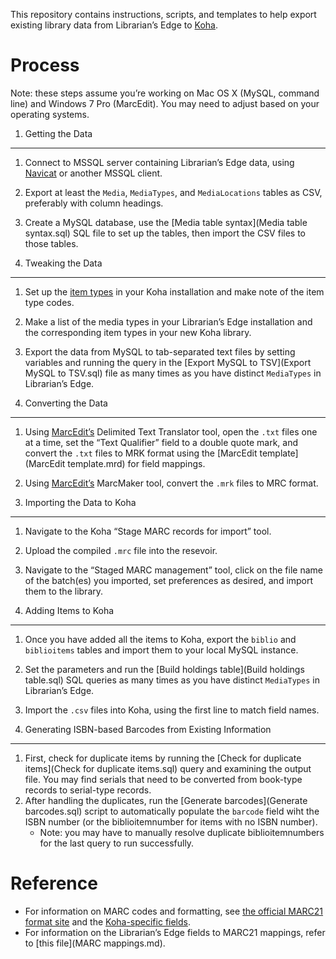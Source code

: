 This repository contains instructions, scripts, and templates to help export existing library data from Librarian’s Edge to [Koha](http://koha-community.org/).

Process
=======
Note: these steps assume you’re working on Mac OS X (MySQL, command line) and Windows 7 Pro (MarcEdit). You may need to adjust based on your operating systems.

1. Getting the Data
-------------------
1. Connect to MSSQL server containing Librarian’s Edge data, using [Navicat](http://www.navicat.com/products/navicat-for-sqlserver) or another MSSQL client.
2. Export at least the `Media`, `MediaTypes`, and `MediaLocations` tables as CSV, preferably with column headings.
3. Create a MySQL database, use the [Media table syntax](Media table syntax.sql) SQL file to set up the tables, then import the CSV files to those tables.

2. Tweaking the Data
--------------------
1. Set up the [item types](http://manual.koha-community.org/3.6/en/basicparams.html) in your Koha installation and make note of the item type codes.
2. Make a list of the media types in your Librarian’s Edge installation and the corresponding item types in your new Koha library.
3. Export the data from MySQL to tab-separated text files by setting variables and running the query in the [Export MySQL to TSV](Export MySQL to TSV.sql) file as many times as you have distinct `MediaTypes` in Librarian’s Edge.

3. Converting the Data
----------------------
1. Using [MarcEdit’s](http://marcedit.reeset.net) Delimited Text Translator tool, open the `.txt` files one at a time, set the “Text Qualifier” field to a double quote mark, and convert the `.txt` files to MRK format using the [MarcEdit template](MarcEdit template.mrd) for field mappings.
2. Using [MarcEdit’s](http://marcedit.reeset.net) MarcMaker tool, convert the `.mrk` files to MRC format.

4. Importing the Data to Koha
-----------------------------
1. Navigate to the Koha “Stage MARC records for import” tool.
2. Upload the compiled `.mrc` file into the resevoir.
3. Navigate to the “Staged MARC management” tool, click on the file name of the batch(es) you imported, set preferences as desired, and import them to the library.

5. Adding Items to Koha
-----------------------
1. Once you have added all the items to Koha, export the `biblio` and `biblioitems` tables and import them to your local MySQL instance.
2. Set the parameters and run the [Build holdings table](Build holdings table.sql) SQL queries as many times as you have distinct `MediaTypes` in Librarian’s Edge.
3. Import the `.csv` files into Koha, using the first line to match field names.

6. Generating ISBN-based Barcodes from Existing Information
------------------------------------------------
1. First, check for duplicate items by running the [Check for duplicate items](Check for duplicate items.sql) query and examining the output file. You may find serials that need to be converted from book-type records to serial-type records.
2. After handling the duplicates, run the [Generate barcodes](Generate barcodes.sql) script to automatically populate the `barcode` field wiht the ISBN number (or the biblioitemnumber for items with no ISBN number).
	- Note: you may have to manually resolve duplicate biblioitemnumbers for the last query to run successfully.

Reference
=========
- For information on MARC codes and formatting, see [the official MARC21 format site](http://www.loc.gov/marc/bibliographic/bdsummary.html) and the [Koha-specific fields](http://goo.gl/QR4SnT).
- For information on the Librarian’s Edge fields to MARC21 mappings, refer to [this file](MARC mappings.md).

